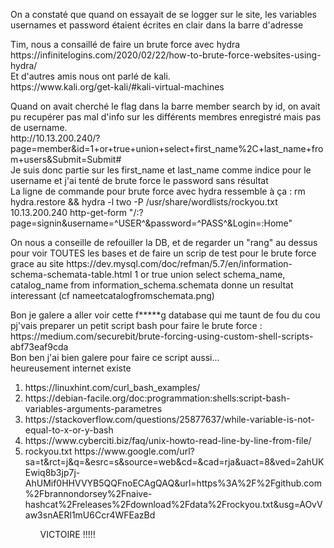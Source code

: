 <p>
On a constaté que quand on essayait de se logger sur le site, les variables usernames et password étaient écrites en clair dans la barre d'adresse
</p>
<p>Tim, nous a consaillé de faire un brute force avec hydra<br>
https://infinitelogins.com/2020/02/22/how-to-brute-force-websites-using-hydra/<br>
Et d'autres amis nous ont parlé de kali.<br>
https://www.kali.org/get-kali/#kali-virtual-machines<br>
</p>
<p>Quand on avait cherché le flag dans la barre member search by id, on avait pu recupérer pas mal d'info sur les différents membres enregistré mais pas de username.<br>
http://10.13.200.240/?page=member&id=1+or+true+union+select+first_name%2C+last_name+from+users&Submit=Submit#<br>
Je suis donc partie sur les first_name et last_name comme indice pour le username et j'ai tenté de brute force le password sans résultat<br>
La ligne de commande pour brute force avec hydra ressemble à ça : rm hydra.restore && hydra -l two -P /usr/share/wordlists/rockyou.txt 10.13.200.240 http-get-form "/:?page=signin&username=^USER^&password=^PASS^&Login=:Home"<br>
</p>
<p>On nous a conseille de refouiller la DB, et de regarder un "rang" au dessus pour voir TOUTES les bases et de faire un scrip de test pour le brute force <br>
grace au site https://dev.mysql.com/doc/refman/5.7/en/information-schema-schemata-table.html 1 or true union select schema_name, catalog_name from information_schema.schemata donne un resultat interessant (cf nameetcatalogfromschemata.png)<br>
</p>
<p>Bon je galere a aller voir cette f*****g database qui me taunt de fou du cou pj'vais preparer un petit script bash pour faire le brute force : https://medium.com/securebit/brute-forcing-using-custom-shell-scripts-abf73eaf9cda<br>
Bon ben j'ai bien galere pour faire ce script aussi...<br>
heureusement internet existe
	<ol>
		<li>https://linuxhint.com/curl_bash_examples/</li>
		<li>https://debian-facile.org/doc:programmation:shells:script-bash-variables-arguments-parametres</li>
		<li>https://stackoverflow.com/questions/25877637/while-variable-is-not-equal-to-x-or-y-bash</li>
		<li>https://www.cyberciti.biz/faq/unix-howto-read-line-by-line-from-file/</li>
		<li>rockyou.txt https://www.google.com/url?sa=t&rct=j&q=&esrc=s&source=web&cd=&cad=rja&uact=8&ved=2ahUKEwiq8b3jp7j-AhUMif0HHVVYB5QQFnoECAgQAQ&url=https%3A%2F%2Fgithub.com%2Fbrannondorsey%2Fnaive-hashcat%2Freleases%2Fdownload%2Fdata%2Frockyou.txt&usg=AOvVaw3snAERl1mU6Ccr4WFEazBd</li>
	<ol>
	VICTOIRE !!!!!
</p>